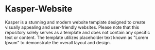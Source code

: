 # Kasper-Website
Kasper is a stunning and modern website template designed to create visually appealing and user-friendly websites. Please note that this repository solely serves as a template and does not contain any specific text or content. The template utilizes placeholder text known as "Lorem Ipsum" to demonstrate the overall layout and design.
